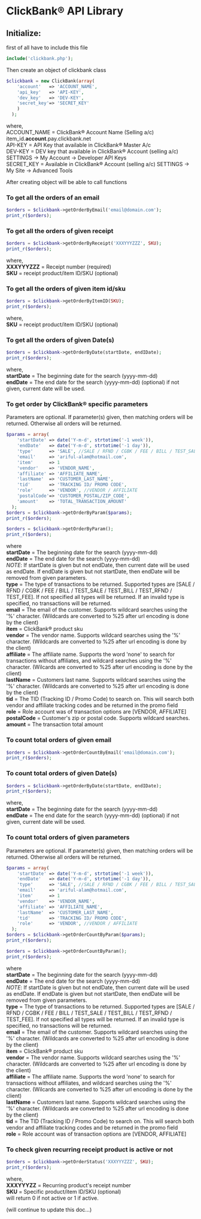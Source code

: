 # ClickBank&reg; API Library

## Initialize:
first of all have to include this file

```php
include('clickbank.php');
```

Then create an object of clickbank class

```php
$clickbank = new ClickBank(array(
    'account' 	=> 'ACCOUNT_NAME',
    'api_key' 	=> 'API-KEY',
    'dev_key' 	=> 'DEV-KEY',
    'secret_key'=> 'SECRET_KEY'
    )
  );
```

where,<br/>
ACCOUNT_NAME = ClickBank&reg; Account Name (Selling a/c) item_id.**account**.pay.clickbank.net<br/>
API-KEY = API Key that available in ClickBank&reg; Master A/c<br/>
DEV-KEY = DEV key that available in ClickBank&reg; Account (selling a/c) SETTINGS -> My Account -> Developer API Keys<br/>
SECRET_KEY = Available in ClickBank&reg; Account (selling a/c) SETTINGS -> My Site -> Advanced Tools<br/>

After creating object will be able to call functions

### To get all the orders of an email
```php
$orders = $clickbank->getOrderByEmail('email@domain.com');
print_r($orders);
```

### To get all the orders of given receipt
```php
$orders = $clickbank->getOrderByReceipt('XXXYYYZZZ', SKU);
print_r($orders);
```
where,<br/>
**XXXYYYZZZ** = Receipt number (required)<br/>
**SKU** = receipt product/item ID/SKU (optional)<br/>

### To get all the orders of given item id/sku
```php
$orders = $clickbank->getOrderByItemID(SKU);
print_r($orders);
```
where,<br/>
**SKU** = receipt product/item ID/SKU (optional)<br/>

### To get all the orders of given Date(s)
```php
$orders = $clickbank->getOrderByDate(startDate, endIDate);
print_r($orders);
```
where,<br/>
**startDate** = The beginning date for the search (yyyy-mm-dd) <br/>
**endDate** = The end date for the search (yyyy-mm-dd) (optional) if not given, current date will be used.<br/>

### To get order by ClickBank&reg; specific parameters
Parameters are optional. If parameter(s) given, then matching orders will be returned. Otherwise all orders will be returned.
```php
$params = array(
    'startDate' => date('Y-m-d', strtotime('-1 week')),
    'endDate' 	=> date('Y-m-d', strtotime('-1 day')),
    'type' 		=> 'SALE', //SALE / RFND / CGBK / FEE / BILL / TEST_SALE / TEST_BILL / TEST_RFND /TEST_FEE
    'email' 	=> 'ariful-alam@hotmail.com',
    'item' 		=> 1
    'vendor' 	=> 'VENDOR_NAME',
    'affiliate' => 'AFFILIATE_NAME',
    'lastName' 	=> 'CUSTOMER_LAST_NAME',
    'tid' 		=> 'TRACKING ID/ PROMO CODE',
    'role' 		=> 'VENDOR', //VENDOR / AFFILIATE
    'postalCode'=> 'CUSTOMER_POSTAL/ZIP_CODE',
    'amount' 	=> 'TOTAL_TRANSACTION_AMOUNT'
  );
$orders = $clickbank->getOrderByParam($params);
print_r($orders);

$orders = $clickbank->getOrderByParam();
print_r($orders);
```
where<br/>
**startDate** = The beginning date for the search (yyyy-mm-dd) <br/>
**endDate** = The end date for the search (yyyy-mm-dd)<br/>
*_NOTE_*: If startDate is given but not endDate, then current date will be used as endDate. If endDate is given but not startDate, then endDate will be removed from given parameters.<br/>
**type** = The type of transactions to be returned. Supported types are [SALE / RFND / CGBK / FEE / BILL / TEST_SALE / TEST_BILL / TEST_RFND / TEST_FEE]. 
If not specified all types will be returned. If an invalid type is specified, no transactions will be returned.<br/>
**email** = The email of the customer. Supports wildcard searches using the '%' character. (Wildcards are converted to %25 after url encoding is done by the client)<br/>
**item** = ClickBank&reg; product sku<br/>
**vendor** = The vendor name. Supports wildcard searches using the '%' character. (Wildcards are converted to %25 after url encoding is done by the client)<br/>
**affiliate** = The affiliate name. Supports the word 'none' to search for transactions without affiliates, and wildcard searches using the '%' character. (Wilcards are converted to %25 after url encoding is done by the client)<br/>
**lastName** = Customers last name. Supports wildcard searches using the '%' character. (Wildcards are converted to %25 after url encoding is done by the client)<br/>
**tid** = The TID (Tracking ID / Promo Code) to search on. This will search both vendor and affiliate tracking codes and be returned in the promo field<br/>
**role** = Role account was of transaction options are [VENDOR, AFFILIATE]<br/>
**postalCode**	=	Customer's zip or postal code. Supports wildcard searches.<br/>
**amount**	= The transaction total amount<br/>

### To count total orders of given email
```php
$orders = $clickbank->getOrderCountByEmail('email@domain.com');
print_r($orders);
```

### To count total orders of given Date(s)
```php
$orders = $clickbank->getOrderByDate(startDate, endIDate);
print_r($orders);
```
where,<br/>
**startDate** = The beginning date for the search (yyyy-mm-dd) <br/>
**endDate** = The end date for the search (yyyy-mm-dd) (optional) if not given, current date will be used.<br/>

### To count total orders of given parameters
Parameters are optional. If parameter(s) given, then matching orders will be returned. Otherwise all orders will be returned.
```php
$params = array(
    'startDate' => date('Y-m-d', strtotime('-1 week')),
    'endDate' 	=> date('Y-m-d', strtotime('-1 day')),
    'type' 		=> 'SALE', //SALE / RFND / CGBK / FEE / BILL / TEST_SALE / TEST_BILL / TEST_RFND /TEST_FEE
    'email' 	=> 'ariful-alam@hotmail.com',
    'item' 		=> 1
    'vendor' 	=> 'VENDOR_NAME',
    'affiliate' => 'AFFILIATE_NAME',
    'lastName' 	=> 'CUSTOMER_LAST_NAME',
    'tid' 		=> 'TRACKING ID/ PROMO CODE',
    'role' 		=> 'VENDOR', //VENDOR / AFFILIATE
  );
$orders = $clickbank->getOrderCountByParam($params);
print_r($orders);

$orders = $clickbank->getOrderCountByParam();
print_r($orders);
```
where<br/>
**startDate** = The beginning date for the search (yyyy-mm-dd) <br/>
**endDate** = The end date for the search (yyyy-mm-dd)<br/>
*_NOTE_*: If startDate is given but not endDate, then current date will be used as endDate. If endDate is given but not startDate, then endDate will be removed from given parameters.<br/>
**type** = The type of transactions to be returned. Supported types are [SALE / RFND / CGBK / FEE / BILL / TEST_SALE / TEST_BILL / TEST_RFND / TEST_FEE]. 
If not specified all types will be returned. If an invalid type is specified, no transactions will be returned.<br/>
**email** = The email of the customer. Supports wildcard searches using the '%' character. (Wildcards are converted to %25 after url encoding is done by the client)<br/>
**item** = ClickBank&reg; product sku<br/>
**vendor** = The vendor name. Supports wildcard searches using the '%' character. (Wildcards are converted to %25 after url encoding is done by the client)<br/>
**affiliate** = The affiliate name. Supports the word 'none' to search for transactions without affiliates, and wildcard searches using the '%' character. (Wilcards are converted to %25 after url encoding is done by the client)<br/>
**lastName** = Customers last name. Supports wildcard searches using the '%' character. (Wildcards are converted to %25 after url encoding is done by the client)<br/>
**tid** = The TID (Tracking ID / Promo Code) to search on. This will search both vendor and affiliate tracking codes and be returned in the promo field<br/>
**role** = Role account was of transaction options are [VENDOR, AFFILIATE]<br/>

### To check given recurring receipt product is active or not
```php
$orders = $clickbank->getOrderStatus('XXXYYYZZZ', SKU);
print_r($orders);
```
where,<br/>
**XXXYYYZZ** = Recurring product's receipt number <br/>
**SKU** = Specific product/item ID/SKU (optional)<br/>
will return 0 if not active or 1 if active.<br/>

(will continue to update this doc...)
